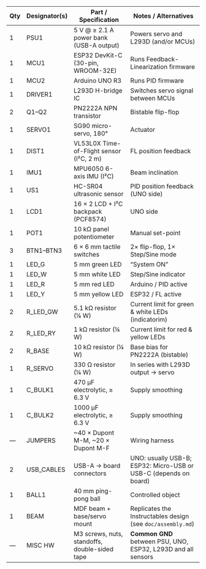 | Qty | Designator(s) | Part / Specification | Notes / Alternatives |
|-----|---------------|----------------------|----------------------|
| 1   | PSU1          | 5 V @ ≥ 2.1 A power bank (USB-A output) | Powers servo and L293D (and/or MCUs) |
| 1   | MCU1          | ESP32 DevKit-C (30-pin, WROOM-32E) | Runs Feedback-Linearization firmware |
| 1   | MCU2          | Arduino UNO R3 | Runs PID firmware |
| 1   | DRIVER1       | L293D H-bridge IC | Switches servo signal between MCUs |
| 2   | Q1–Q2         | PN2222A NPN transistor | Bistable flip-flop |
| 1   | SERVO1        | SG90 micro-servo, 180° | Actuator |
| 1   | DIST1         | VL53L0X Time-of-Flight sensor (I²C, 2 m) | FL position feedback |
| 1   | IMU1          | MPU6050 6-axis IMU (I²C)| Beam inclination |
| 1   | US1           | HC-SR04 ultrasonic sensor | PID position feedback (UNO side) |
| 1   | LCD1          | 16 × 2 LCD + I²C backpack (PCF8574) | UNO side |
| 1   | POT1          | 10 kΩ panel potentiometer | Manual set-point |
| 3   | BTN1–BTN3     | 6 × 6 mm tactile switches | 2× flip-flop, 1× Step/Sine mode |
| 1   | LED_G         | 5 mm green LED | “System ON” |
| 1   | LED_W         | 5 mm white LED | Step/Sine indicator |
| 1   | LED_R         | 5 mm red LED | Arduino / PID active |
| 1   | LED_Y         | 5 mm yellow LED | ESP32 / FL active |
| 2   | R_LED_GW      | 5.1 kΩ resistor (¼ W) | Current limit for green & white LEDs (indicatorim) |
| 2   | R_LED_RY      | 1 kΩ resistor (¼ W) | Current limit for red & yellow LEDs |
| 2   | R_BASE        | 10 kΩ resistor (¼ W) | Base bias for PN2222A (bistable) |
| 1   | R_SERVO       | 330 Ω resistor (¼ W) | In series with L293D output → servo |
| 1   | C_BULK1       | 470 µF electrolytic, ≥ 6.3 V | Supply smoothing |
| 1   | C_BULK2       | 1000 µF electrolytic, ≥ 6.3 V | Supply smoothing |
| —   | JUMPERS       | ~40 × Dupont M-M, ~20 × Dupont M-F | Wiring harness |
| 2   | USB_CABLES    | USB-A → board connectors | UNO: usually USB-B; ESP32: Micro-USB or USB-C (depends on board) |
| 1   | BALL1         | 40 mm ping-pong ball | Controlled object |
| 1   | BEAM          | MDF beam + base/servo mount | Replicates the Instructables design (see `doc/assembly.md`) |
| —   | MISC HW       | M3 screws, nuts, standoffs, double-sided tape | **Common GND** between PSU, UNO, ESP32, L293D and all sensors |

